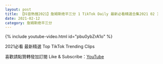 ```yaml
---
layout: post
title: 【抖音熱搜2021】詹姆斯绝平三分 1 TikTok Daily 最新必看精選合集2021 02 12
date: 2021-02-12
category: 詹姆斯绝平三分
---
```


{% include youtube-video.html id="pbu0ybZrA1o" %}

2021必看 最新精選 Top TikTok Trending Clips

喜歡請點贊轉發加訂閱 Like & Subscribe：[YouTube](https://www.youtube.com/channel/UCAoR7VcanIPd04uEq_GIylA/videos)

